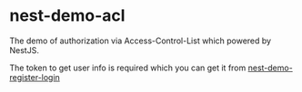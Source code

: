 # nest-demo-acl

The demo of authorization via Access-Control-List which powered by NestJS.

The token to get user info is required which you can get it from [nest-demo-register-login](https://github.com/renjie-run/nest-demo-register-login)
